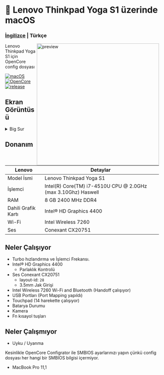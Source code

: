 <!-- omit in toc -->
#  Lenovo Thinkpad Yoga S1 üzerinde macOS

<h3> 
    <a href="https://github.com/relaxewdy/Lenovo-Yoga-S1-Hackintosh/blob/main/README.md">İngilizce</a>
    | Türkçe
</h3>

<img align="right" src="https://i.loli.net/2021/02/18/yip3eNsQWUZlFkd.png" width="400px" alt="preview">

Lenovo Thinkpad Yoga S1 için OpenCore config dosyası

[![macOS](https://img.shields.io/badge/macOS-11.2-orange)](https://www.apple.com/tr/macos/big-sur/)
[![OpenCore](https://img.shields.io/badge/OpenCore-0.6.6-9cf)](https://github.com/acidanthera/OpenCorePkg)
[![release](https://img.shields.io/badge/download-lastest%20version-blue.svg)](https://github.com/relaxewdy/Lenovo-Yoga-S1-Hackintosh/releases)

## Ekran Görüntüsü
<details>
<summary>Big Sur</summary>

![](https://i.loli.net/2021/02/18/Kpv5x1JmXozOnPU.png)

</details>

<!-- omit in toc -->
## Donanım

| **Lenovo** | Detaylar                                                 |
| ------------------- | ------------------------------------------- |
| Model İsmi      | Lenovo Thinkpad Yoga S1      |
| İşlemci              | Intel(R) Core(TM) i7-4510U CPU @ 2.0GHz (max 3.10Ghz) Haswell             |
| RAM           | 8 GB 2400 MHz DDR4    |
| Dahili Grafik Kartı | Intel® HD Graphics 4400                     |
| Wi-Fi             | Intel Wireless 7260 |
| Ses       | Conexant CX20751                       |

## Neler Çalışıyor

- Turbo hızlandırma ve İşlemci Frekansı.
- Intel® HD Graphics 4400
  - Parlaklık Kontrolü
- Ses Conexant CX20751 
  - layout-id: `28`
  - 3.5mm Jak Girişi
- Intel Wireless 7260 Wi-Fi and Bluetooth (Handoff çalışıyor)
- USB Portları (Port Mapping yapıldı)
- Touchpad (14 harekette çalışıyor)
- Batarya Durumu
- Kamera
- Fn kısayol tuşları

## Neler Çalışmıyor

- Uyku / Uyanma
 
Kesinlikle OpenCore Configrator ile SMBIOS ayarlarınızı yapın çünkü config dosyası her hangi bir SMBIOS bilgisi içermiyor.
  - MacBook Pro 11,1
